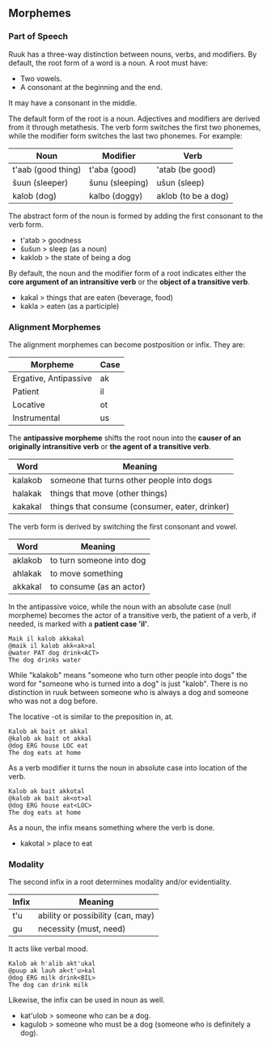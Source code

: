 ## Morphemes

### Part of Speech

Ruuk has a three-way distinction between nouns, verbs, and modifiers. By default, the root form of a word is a noun. A root must have:

- Two vowels.
- A consonant at the beginning and the end.

It may have a consonant in the middle.

The default form of the root is a noun. Adjectives and modifiers are derived from it through metathesis. The verb form switches the first two phonemes, while the modifier form switches the last two phonemes. For example:

| Noun               | Modifier        | Verb                |
| ------------------ | --------------- | ------------------- |
| t'aab (good thing) | t'aba (good)    | 'atab (be good)     |
| šuun (sleeper)     | šunu (sleeping) | ušun (sleep)        |
| kalob (dog)        | kalbo (doggy)   | aklob (to be a dog) |

The abstract form of the noun is formed by adding the first consonant to the verb form.

- t'atab > goodness
- šušun > sleep (as a noun)
- kaklob > the state of being a dog

By default, the noun and the modifier form of a root indicates either the **core argument of an intransitive verb** or the **object of a transitive verb**.

- kakal > things that are eaten (beverage, food)
- kakla > eaten (as a participle)

### Alignment Morphemes

The alignment morphemes can become postposition or infix. They are:

| Morpheme              | Case |
| --------------------- | ---- |
| Ergative, Antipassive | ak   |
| Patient               | il   |
| Locative              | ot   |
| Instrumental          | us   |

The **antipassive morpheme** shifts the root noun into the **causer of an originally intransitive verb** or **the agent of a transitive verb**.

| Word    | Meaning                                        |
| ------- | ---------------------------------------------- |
| kalakob | someone that turns other people into dogs      |
| halakak | things that move (other things)                |
| kakakal | things that consume (consumer, eater, drinker) |

The verb form is derived by switching the first consonant and vowel.

| Word    | Meaning                  |
| ------- | ------------------------ |
| aklakob | to turn someone into dog |
| ahlakak | to move something        |
| akkakal | to consume (as an actor) |

In the antipassive voice, while the noun with an absolute case (null morpheme) becomes the actor of a transitive verb, the patient of a verb, if needed, is marked with a **patient case 'il'**.

```gloss
Maik il kalob akkakal
@maik il kalob akk<ak>al
@water PAT dog drink<ACT>
The dog drinks water
```

While "kalakob" means "someone who turn other people into dogs" the word for "someone who is turned into a dog" is just "kalob". There is no distinction in ruuk between someone who is always a dog and someone who was not a dog before.

The locative -ot is similar to the preposition in, at.

```gloss
Kalob ak bait ot akkal
@kalob ak bait ot akkal
@dog ERG house LOC eat
The dog eats at home
```

As a verb modifier it turns the noun in absolute case into location of the verb.

```gloss
Kalob ak bait akkotal
@kalob ak bait ak<ot>al
@dog ERG house eat<LOC>
The dog eats at home
```

As a noun, the infix means something where the verb is done.

- kakotal > place to eat

### Modality

The second infix in a root determines modality and/or evidentiality.

| Infix | Meaning                           |
| ----- | --------------------------------- |
| t'u   | ability or possibility (can, may) |
| gu    | necessity (must, need)            |

It acts like verbal mood.

```gloss
Kalob ak h'alib akt'ukal
@puup ak lauh ak<t'u>kal
@dog ERG milk drink<BIL>
The dog can drink milk
```

Likewise, the infix can be used in noun as well.

- kat'ulob > someone who can be a dog.
- kagulob > someone who must be a dog (someone who is definitely a dog).
